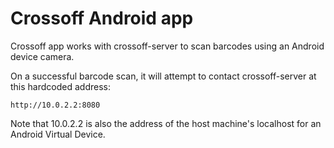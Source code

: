 # Crossoff Android app #

Crossoff app works with crossoff-server to scan barcodes using an Android device camera.

On a successful barcode scan, it will attempt to contact crossoff-server at this hardcoded address:

    http://10.0.2.2:8080

Note that 10.0.2.2 is also the address of the host machine's localhost for an Android Virtual Device.
